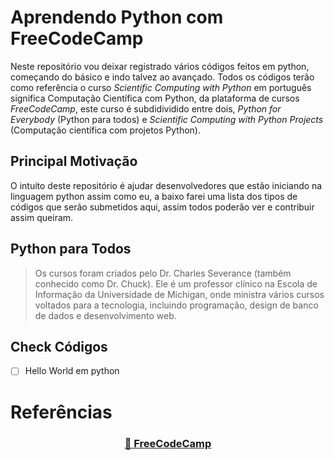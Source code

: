 # Aprendendo Python com FreeCodeCamp

Neste repositório vou deixar registrado vários códigos feitos em python, começando do básico e indo talvez ao avançado. Todos os códigos terão como referência o curso _Scientific Computing with Python_ em português significa Computação Científica com Python, da plataforma de cursos *FreeCodeCamp*, este curso é subdidividido entre dois, *Python for Everybody* (Python para todos) e _Scientific Computing with Python Projects_ (Computação científica com projetos Python).

## Principal Motivação

O intuito deste repositório é ajudar desenvolvedores que estão iniciando na linguagem python assim como eu, a baixo farei uma lista dos tipos de códigos que serão submetidos aqui, assim todos poderão ver e contribuir assim queiram.

## Python para Todos

>Os cursos foram criados pelo Dr. Charles Severance (também conhecido como Dr. Chuck). Ele é um professor clínico na Escola de Informação da Universidade de Michigan, onde ministra vários cursos voltados para a tecnologia, incluindo programação, design de banco de dados e desenvolvimento web.

## Check Códigos
- [ ] Hello World em python



# Referências 
<h3 align="center">
  <a href=https://www.freecodecamp.org/learn>🔗 FreeCodeCamp</a>
</h3>

